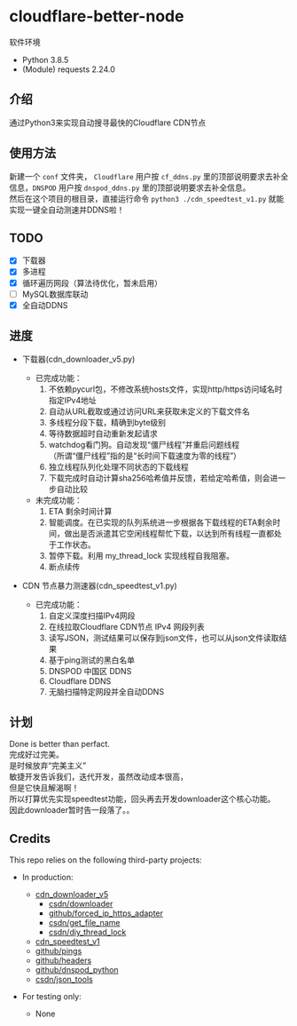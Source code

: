 # cloudflare-better-node

软件环境  

+ Python 3.8.5  
+ (Module) requests 2.24.0

## 介绍  

通过Python3来实现自动搜寻最快的Cloudflare CDN节点  

## 使用方法  

新建一个 `conf` 文件夹， `Cloudflare` 用户按 `cf_ddns.py` 里的顶部说明要求去补全信息，`DNSPOD` 用户按 `dnspod_ddns.py` 里的顶部说明要求去补全信息。  
然后在这个项目的根目录，直接运行命令 `python3 ./cdn_speedtest_v1.py` 就能实现一键全自动测速并DDNS啦！  

## TODO  

+ [x] 下载器  
+ [x] 多进程  
+ [x] 循环遍历网段（算法待优化，暂未启用）  
+ [ ] MySQL数据库联动  
+ [x] 全自动DDNS  

## 进度

+ 下载器(cdn_downloader_v5.py)  
  + 已完成功能：  
    1. 不依赖pycurl包，不修改系统hosts文件，实现http/https访问域名时指定IPv4地址  
    2. 自动从URL截取或通过访问URL来获取未定义的下载文件名  
    3. 多线程分段下载，精确到byte级别  
    4. 等待数据超时自动重新发起请求  
    5. watchdog看门狗。自动发现“僵尸线程”并重启问题线程  
       （所谓“僵尸线程”指的是“长时间下载速度为零的线程”）  
    6. 独立线程队列化处理不同状态的下载线程  
    7. 下载完成时自动计算sha256哈希值并反馈，若给定哈希值，则会进一步自动比较  
  + 未完成功能：  
    1. ETA 剩余时间计算  
    2. 智能调度。在已实现的队列系统进一步根据各下载线程的ETA剩余时间，做出是否派遣其它空闲线程帮忙下载，以达到所有线程一直都处于工作状态。  
    3. 暂停下载。利用 my_thread_lock 实现线程自我阻塞。  
    4. 断点续传  

+ CDN 节点暴力测速器(cdn_speedtest_v1.py)  
  + 已完成功能：  
    1. 自定义深度扫描IPv4网段  
    2. 在线拉取Cloudflare CDN节点 IPv4 网段列表  
    3. 读写JSON，测试结果可以保存到json文件，也可以从json文件读取结果  
    4. 基于ping测试的黑白名单  
    5. DNSPOD 中国区 DDNS
    6. Cloudflare DDNS  
    7. 无脑扫描特定网段并全自动DDNS  

## 计划

Done is better than perfact.  
完成好过完美。  
是时候放弃“完美主义”  
敏捷开发告诉我们，迭代开发，虽然改动成本很高，  
但是它快且解渴啊！  
所以打算优先实现speedtest功能，回头再去开发downloader这个核心功能。  
因此downloader暂时告一段落了。。  

## Credits  

This repo relies on the following third-party projects:  

+ In production:
  + [cdn_downloader_v5](cdn_downloader_v5.py)
    + [csdn/downloader](https://blog.csdn.net/qq_42951560/article/details/108785802)
    + [github/forced_ip_https_adapter](https://github.com/Roadmaster/forcediphttpsadapter/blob/master/forcediphttpsadapter/adapters.py)
    + [csdn/get_file_name](https://blog.csdn.net/mbh12333/article/details/103721834)
    + [csdn/diy_thread_lock](https://blog.csdn.net/xufulin2/article/details/113803835)
  + [cdn_speedtest_v1](cdn_speedtest_v1.py)
  + [github/pings](https://github.com/satoshi03/pings)
  + [github/headers](https://github.com/Narengowda/http_headers/blob/master/headers.py)
  + [github/dnspod_python](https://github.com/DNSPod/dnspod-python)
  + [csdn/json_tools](https://blog.csdn.net/xufulin2/article/details/114599569)

+ For testing only:
  + None
